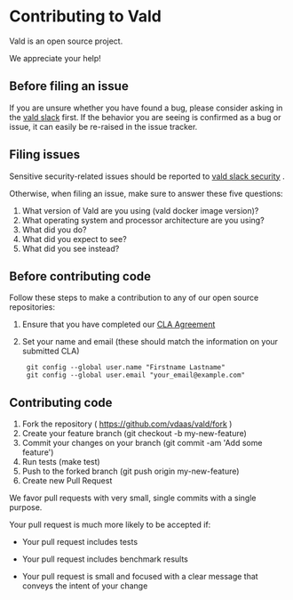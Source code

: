 # Contributing to Vald

Vald is an open source project.

We appreciate your help!

## Before filing an issue

If you are unsure whether you have found a bug, please consider asking in the [vald slack](https://vald-community.slack.com/messages/CN1RDC8NB) first. If
the behavior you are seeing is confirmed as a bug or issue, it can easily be re-raised in the issue tracker.

## Filing issues

Sensitive security-related issues should be reported to [vald slack security](https://vald-community.slack.com/messages/CN1RDC8NB) .

Otherwise, when filing an issue, make sure to answer these five questions:

1. What version of Vald are you using (vald docker image version)?
2. What operating system and processor architecture are you using?
3. What did you do?
4. What did you expect to see?
5. What did you see instead?

## Before contributing code

Follow these steps to make a contribution to any of our open source repositories:

1. Ensure that you have completed our [CLA Agreement](https://cla-assistant.io/vdaas/vald)
2. Set your name and email (these should match the information on your submitted CLA)

        git config --global user.name "Firstname Lastname"
        git config --global user.email "your_email@example.com"


## Contributing code

1. Fork the repository ( https://github.com/vdaas/vald/fork )
2. Create your feature branch (git checkout -b my-new-feature)
3. Commit your changes on your branch (git commit -am 'Add some feature')
4. Run tests (make test)
5. Push to the forked branch (git push origin my-new-feature)
6. Create new Pull Request


We favor pull requests with very small, single commits with a single purpose.

Your pull request is much more likely to be accepted if:

* Your pull request includes tests

* Your pull request includes benchmark results

* Your pull request is small and focused with a clear message that conveys the intent of your change
